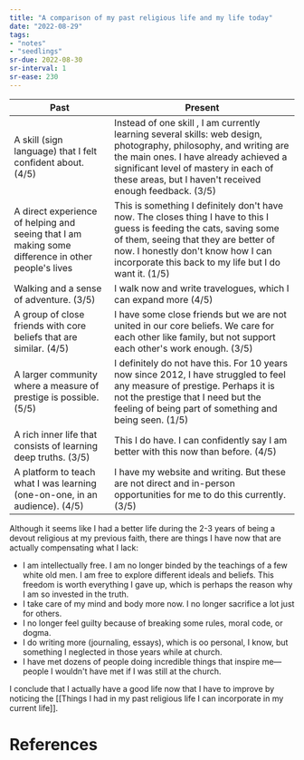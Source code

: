 ```yaml
---
title: "A comparison of my past religious life and my life today"
date: "2022-08-29"
tags:
- "notes"
- "seedlings"
sr-due: 2022-08-30
sr-interval: 1
sr-ease: 230
---
```


| Past                                                                                               | Present                                                                                                                                                                                                                                                         |
| -------------------------------------------------------------------------------------------------- | --------------------------------------------------------------------------------------------------------------------------------------------------------------------------------------------------------------------------------------------------------------- |
| A skill (sign language) that I felt confident about. (4/5)                                         | Instead of one skill , I am currently learning several skills: web design, photography, philosophy, and writing are the main ones. I have already achieved a significant level of mastery in each of these areas, but I haven't received enough feedback. (3/5) |
| A direct experience of helping and seeing that I am making some difference in other people's lives | This is something I definitely don't have now. The closes thing I have to this I guess is feeding the cats, saving some of them, seeing that they are better of now. I honestly don't know how I can incorporate this back to my life but I do want it. (1/5)   |
| Walking and a sense of adventure. (3/5)                                                            | I walk now and write travelogues, which I can expand more (4/5)                                                                                                                                                                                                 |
| A group of close friends with core beliefs that are similar. (4/5)                                 | I have some close friends but we are not united in our core beliefs. We care for each other like family, but not support each other's work enough. (3/5)                                                                                                        |
| A larger community where a measure of prestige is possible. (5/5)                                  | I definitely do not have this. For 10 years now since 2012, I have struggled to feel any measure of prestige. Perhaps it is not the prestige that I need but the feeling of being part of something and being seen. (1/5)                                       |
| A rich inner life that consists of learning deep truths. (3/5)                                     | This I do have. I can confidently say I am better with this now than before. (4/5)                                                                                                                                                                              |
| A platform to teach what I was learning (one-on-one, in an audience). (4/5)                        | I have my website and writing. But these are not direct and in-person opportunities for me to do this currently. (3/5)                                                                                                                                          |
  
Although it seems like I had a better life during the 2-3 years of being a devout religious at my previous faith, there are things I have now that are actually compensating what I lack:
- I am intellectually free. I am no longer binded by the teachings of a few white old men. I am free to explore different ideals and beliefs. This freedom is worth everything I gave up, which is perhaps the reason why I am so invested in the truth.
- I take care of my mind and body more now. I no longer sacrifice a lot just for others.
- I no longer feel guilty because of breaking some rules, moral code, or dogma.
- I do writing more (journaling, essays), which is oo personal, I know, but something I neglected in those years while at church.
- I have met dozens of people doing incredible things that inspire me—people I wouldn't have met if I was still at the church.

I conclude that I actually have a good life now that I have to improve by noticing the [[Things I had in my past religious life I can incorporate in my current life]].

# References